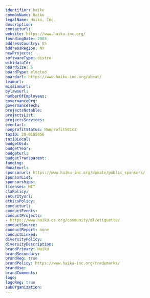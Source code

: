 ```yaml
---
identifier: haiku
commonName: Haiku
legalName: Haiku, Inc.
description:
contacturl:
website: https://www.haiku-inc.org/
foundingDate: 2003
addressCountry: US
addressRegion: NY
newProjects:
softwareType: distro
wikidataId:
boardSize: 5
boardType: elected
boardurl: https://www.haiku-inc.org/about/
teamurl:
missionurl:
bylawsurl:
numberOfEmployees:
governanceOrg:
governanceTech:
projectsNotable:
projectsList:
projectsServices:
eventurl:
nonprofitStatus: Nonprofit501c3
taxID: 20-0105056
taxIDLocal:
budgetUsd:
budgetYear:
budgeturl:
budgetTransparent:
funding:
donateurl:
sponsorurl: https://www.haiku-inc.org/donate/public_sponsors/
sponsorList:
sponsorships:
licenses: MIT
claPolicy:
securityurl:
ethicsPolicy:
conducturl:
conductEvents:
conductProjects: 
- https://www.haiku-os.org/community/ml/etiquette/
conductSource:
conductReport: none
conductLinked:
diversityPolicy:
diversityDescription:
brandPrimary: Haiku
brandSecondary:
brandReg: true
brandPolicy: https://www.haiku-inc.org/trademarks/
brandUse:
brandComments:
logo:
logoReg: true
subOrganization:
---
```


